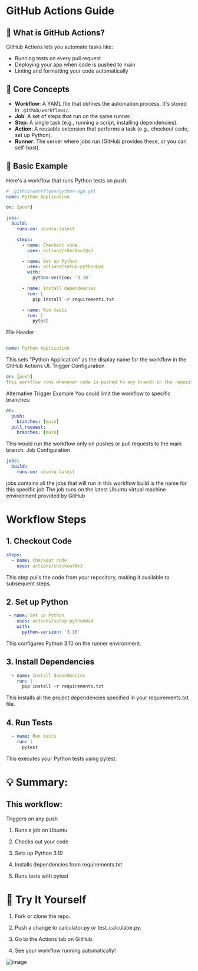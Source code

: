 # GitHub Actions Guide

## 🔧 What is GitHub Actions?
GitHub Actions lets you automate tasks like:
- Running tests on every pull request
- Deploying your app when code is pushed to main
- Linting and formatting your code automatically

## 🧠 Core Concepts
- **Workflow**: A YAML file that defines the automation process. It's stored in `.github/workflows/`.
- **Job**: A set of steps that run on the same runner.
- **Step**: A single task (e.g., running a script, installing dependencies).
- **Action**: A reusable extension that performs a task (e.g., checkout code, set up Python).
- **Runner**: The server where jobs run (GitHub provides these, or you can self-host).

## 🚀 Basic Example
Here's a workflow that runs Python tests on push:

```yaml
# .github/workflows/python-app.yml
name: Python Application

on: [push]

jobs:
  build:
    runs-on: ubuntu-latest

    steps:
      - name: Checkout code
        uses: actions/checkout@v3

      - name: Set up Python
        uses: actions/setup-python@v4
        with:
          python-version: '3.10'

      - name: Install dependencies
        run: |
          pip install -r requirements.txt

      - name: Run tests
        run: |
          pytest
```

File Header
```yaml

name: Python Application
```
This sets "Python Application" as the display name for the workflow in the GitHub Actions UI.
Trigger Configuration
```yaml
on: [push]
This workflow runs whenever code is pushed to any branch in the repository.
```
Alternative Trigger Example
You could limit the workflow to specific branches:
```yaml
on:
  push:
    branches: [main]
  pull_request:
    branches: [main]
```
This would run the workflow only on pushes or pull requests to the main branch.
Job Configuration
```yaml
jobs:
  build:
    runs-on: ubuntu-latest
```
jobs contains all the jobs that will run in this workflow
build is the name for this specific job
The job runs on the latest Ubuntu virtual machine environment provided by GitHub

# Workflow Steps
## 1. Checkout Code
```yaml
steps:
  - name: Checkout code
    uses: actions/checkout@v3
```
This step pulls the code from your repository, making it available to subsequent steps.
## 2. Set up Python
```yaml
 - name: Set up Python
    uses: actions/setup-python@v4
    with:
      python-version: '3.10'
```
This configures Python 3.10 on the runner environment.
## 3. Install Dependencies
```yaml
  - name: Install dependencies
    run: |
      pip install -r requirements.txt
```
This installs all the project dependencies specified in your requirements.txt file.
## 4. Run Tests
```yaml
  - name: Run tests
    run: |
      pytest
```
This executes your Python tests using pytest.

# 💡 Summary:
## This workflow:

Triggers on any push

1. Runs a job on Ubuntu

2. Checks out your code

3. Sets up Python 3.10

4. Installs dependencies from requirements.txt

5. Runs tests with pytest

# 🏁 Try It Yourself
1. Fork or clone the repo.

2. Push a change to calculator.py or test_calculator.py.

3. Go to the Actions tab on GitHub.

4. See your workflow running automatically!


![image](https://github.com/user-attachments/assets/b1c7f83c-3675-4056-aee8-ab1cf372fb85)

